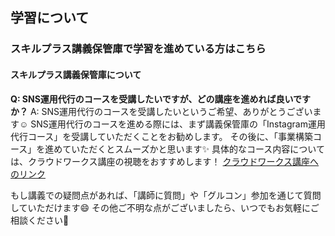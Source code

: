 ## 学習について
### スキルプラス講義保管庫で学習を進めている方はこちら
#### スキルプラス講義保管庫について

**Q: SNS運用代行のコースを受講したいですが、どの講座を進めれば良いですか？**
A: SNS運用代行のコースを受講したいというご希望、ありがとうございます☺️
SNS運用代行のコースを進める際には、まず講義保管庫の「Instagram運用代行コース」を受講していただくことをお勧めします。
その後に、「事業構築コース」を進めていただくとスムーズかと思います✨
具体的なコース内容については、クラウドワークス講座の視聴をおすすめします！
[クラウドワークス講座へのリンク](https://school.addness.co.jp/members/6a481X2SSRhF/course/JBuza4Fxil1Q?openexternalbrowser=1)

もし講義での疑問点があれば、「講師に質問」や「グルコン」参加を通じて質問していただけます😄
その他ご不明な点がございましたら、いつでもお気軽にご相談ください🙌

